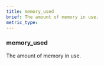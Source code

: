 ```yaml
---
title: memory_used
brief: The amount of memory in use.
metric_type:
---
```

### memory_used

The amount of memory in use.
